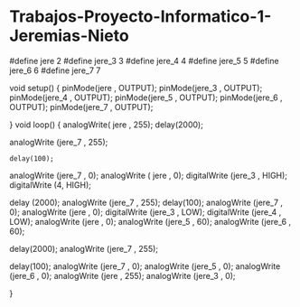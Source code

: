 # Trabajos-Proyecto-Informatico-1-Jeremias-Nieto 

#define jere 2
#define jere_3 3
#define jere_4 4
#define jere_5 5
#define jere_6 6
#define jere_7 7








void setup()
{
  pinMode(jere , OUTPUT);
  pinMode(jere_3 , OUTPUT);
  pinMode(jere_4 , OUTPUT);
  pinMode(jere_5 , OUTPUT);
  pinMode(jere_6 , OUTPUT);
  pinMode(jere_7 , OUTPUT);



}
void loop()
{
  analogWrite( jere , 255);
  delay(2000);
  
  analogWrite (jere_7 , 255);
  
    delay(100);
  analogWrite (jere_7 , 0);
  analogWrite ( jere , 0); 
  digitalWrite (jere_3 , HIGH);
  digitalWrite (4, HIGH);
  
  delay (2000);
  analogWrite (jere_7 , 255);
  delay(100);
  analogWrite (jere_7 , 0);
  analogWrite (jere , 0);
  digitalWrite (jere_3 , LOW);
  digitalWrite (jere_4 , LOW);
  analogWrite (jere , 0);
  analogWrite (jere_5 , 60);
  analogWrite (jere_6 , 60);
  
  delay(2000);
  analogWrite (jere_7 , 255);
  
  delay(100);
  analogWrite (jere_7 , 0);
  analogWrite (jere_5 , 0);
  analogWrite (jere_6 , 0);
  analogWrite (jere , 255);
  analogWrite (jere_3 , 0);



  
}

